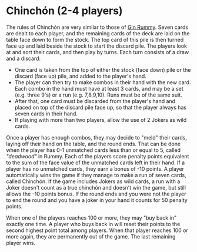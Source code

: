 
# Chinchón (2-4 players)

The rules of Chinchón are very similar to those of [Gin Rummy](https://en.wikipedia.org/wiki/Gin_Rummy). Seven cards are dealt to each player, and the remaining cards of the deck are laid on the table face down to form the stock. The top card of this pile is then turned face up and laid beside the stock to start the discard pile. The players look at and sort their cards, and then play by turns. Each turn consists of a draw and a discard:

- One card is taken from the top of either the stock (face down) pile or the discard (face up) pile, and added to the player's hand.
- The player can then try to make combos in their hand with the new card. Each combo in the hand must have at least 3 cards, and may be a set (e.g. three 9's) or a run (e.g. 7,8,9,10). Runs must be of the same suit.
- After that, one card must be discarded from the player's hand and placed on top of the discard pile face up, so that the player always has seven cards in their hand.
- If playing with more than two players, allow the use of 2 Jokers as wild cards.

Once a player has enough combos, they may decide to "meld" their cards, laying off their hand on the table, and the round ends. That can be done when the player has 0-1 unmatched cards less than or equal to 5, called *"deadwood"* in Rummy. Each of the players score penalty points equivalent to the sum of the face value of the unmatched cards left in their hand. If a player has no unmatched cards, they earn a bonus of -10 points. A player automatically wins the game if they manage to make a run of seven cards, called Chinchón. If the game includes Jokers as wild cards, a run with a Joker doesn't count as a true chinchón and doesn't win the game, but still allows the -10 points bonus. If the round ends and you were not the player to end the round and you have a joker in your hand it counts for 50 penalty points.

When one of the players reaches 100 or more, they may "buy back in" exactly one time. A player who buys back in will reset their points to the second highest point total among players. When that player reaches 100 or more again, they are permanently out of the game. The last remaining player wins.
